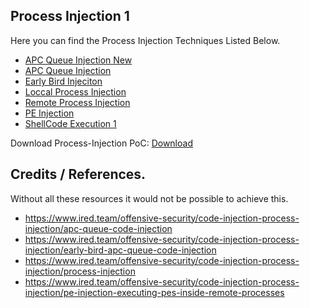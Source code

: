 ## Process Injection 1

Here you can find the Process Injection Techniques Listed Below. 


* [APC Queue Injection New](./apc_queue_inject_new/)
* [APC Queue Injection](./apc_queue_injection/)
* [Early Bird Injeciton](./early_bird_apc_injection/)
* [Loccal Process Injection](./inject_on_localprocess/)
* [Remote Process Injection](./inject_on_remoteprocess/)
* [PE Injection](./pe_injection/)
* [ShellCode Execution 1](./shellcode_exec_1/)


Download Process-Injection PoC: [Download](https://download.5mukx.site/#/home?url=https://github.com/Whitecat18/Rust-for-Malware-Development/tree/main/Process-Injection/) 


## Credits / References.

Without all these resources it would not be possible to achieve this. 

* https://www.ired.team/offensive-security/code-injection-process-injection/apc-queue-code-injection
* https://www.ired.team/offensive-security/code-injection-process-injection/early-bird-apc-queue-code-injection
* https://www.ired.team/offensive-security/code-injection-process-injection/process-injection
* https://www.ired.team/offensive-security/code-injection-process-injection/pe-injection-executing-pes-inside-remote-processes

